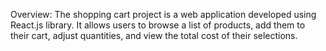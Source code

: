 Overview:
The shopping cart project is a web application developed using React.js library. It allows users to browse a list of products, add them to their cart, adjust quantities, and view the total cost of their selections.
